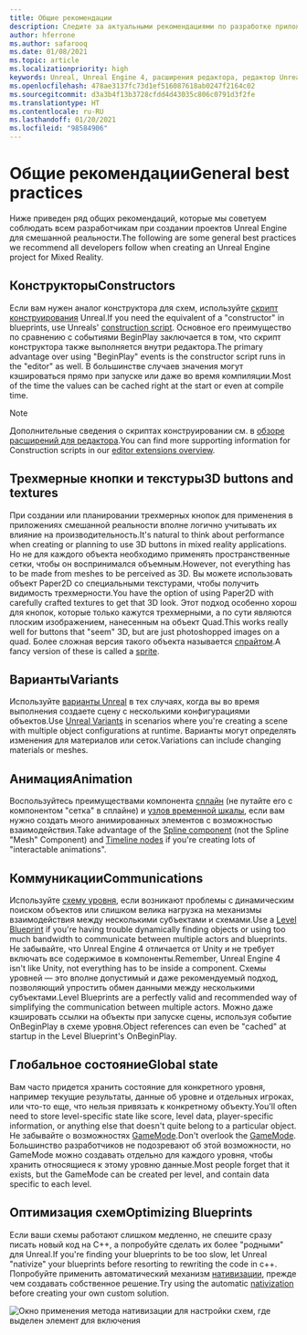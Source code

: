 ```yaml
---
title: Общие рекомендации
description: Следите за актуальными рекомендациями по разработке приложений смешанной реальности с помощью Unreal Engine.
author: hferrone
ms.author: safarooq
ms.date: 01/08/2021
ms.topic: article
ms.localizationpriority: high
keywords: Unreal, Unreal Engine 4, расширения редактора, редактор Unreal, UE4, HoloLens, HoloLens 2, смешанная реальность, разработка, документация, руководства, функции, гарнитура смешанной реальности, гарнитура Windows Mixed Reality, гарнитура виртуальной реальности, перенос, обновление
ms.openlocfilehash: 478ae3137fc73d1ef516087618ab0247f2164c02
ms.sourcegitcommit: d3a3b4f13b3728cfdd4d43035c806c0791d3f2fe
ms.translationtype: HT
ms.contentlocale: ru-RU
ms.lasthandoff: 01/20/2021
ms.locfileid: "98584906"
---
```

# <a name="general-best-practices"></a><span data-ttu-id="b36c6-104">Общие рекомендации</span><span class="sxs-lookup"><span data-stu-id="b36c6-104">General best practices</span></span>

<span data-ttu-id="b36c6-105">Ниже приведен ряд общих рекомендаций, которые мы советуем соблюдать всем разработчикам при создании проектов Unreal Engine для смешанной реальности.</span><span class="sxs-lookup"><span data-stu-id="b36c6-105">The following are some general best practices we recommend all developers follow when creating an Unreal Engine project for Mixed Reality.</span></span>

## <a name="constructors"></a><span data-ttu-id="b36c6-106">Конструкторы</span><span class="sxs-lookup"><span data-stu-id="b36c6-106">Constructors</span></span>

<span data-ttu-id="b36c6-107">Если вам нужен аналог конструктора для схем, используйте [скрипт конструирования](https://docs.unrealengine.com/ProgrammingAndScripting/Blueprints/UserGuide/UserConstructionScript/index.html) Unreal.</span><span class="sxs-lookup"><span data-stu-id="b36c6-107">If you need the equivalent of a "constructor" in blueprints, use Unreals' [construction script](https://docs.unrealengine.com/ProgrammingAndScripting/Blueprints/UserGuide/UserConstructionScript/index.html).</span></span> <span data-ttu-id="b36c6-108">Основное его преимущество по сравнению с событиями BeginPlay заключается в том, что скрипт конструктора также выполняется внутри редактора.</span><span class="sxs-lookup"><span data-stu-id="b36c6-108">The primary advantage over using "BeginPlay" events is the constructor script runs in the "editor" as well.</span></span> <span data-ttu-id="b36c6-109">В большинстве случаев значения могут кэшироваться прямо при запуске или даже во время компиляции.</span><span class="sxs-lookup"><span data-stu-id="b36c6-109">Most of the time the values can be cached right at the start or even at compile time.</span></span>

> [!NOTE]
> <span data-ttu-id="b36c6-110">Дополнительные сведения о скриптах конструировании см. в [обзоре расширений для редактора](unreal-editor-extensions.md#construction-scripts).</span><span class="sxs-lookup"><span data-stu-id="b36c6-110">You can find more supporting information for Construction scripts in our [editor extensions overview](unreal-editor-extensions.md#construction-scripts).</span></span>

## <a name="3d-buttons-and-textures"></a><span data-ttu-id="b36c6-111">Трехмерные кнопки и текстуры</span><span class="sxs-lookup"><span data-stu-id="b36c6-111">3D buttons and textures</span></span>

<span data-ttu-id="b36c6-112">При создании или планировании трехмерных кнопок для применения в приложениях смешанной реальности вполне логично учитывать их влияние на производительность.</span><span class="sxs-lookup"><span data-stu-id="b36c6-112">It's natural to think about performance when creating or planning to use 3D buttons in mixed reality applications.</span></span> <span data-ttu-id="b36c6-113">Но не для каждого объекта необходимо применять пространственные сетки, чтобы он воспринимался объемным.</span><span class="sxs-lookup"><span data-stu-id="b36c6-113">However, not everything has to be made from meshes to be perceived as 3D.</span></span> <span data-ttu-id="b36c6-114">Вы можете использовать объект Paper2D со специальными текстурами, чтобы получить видимость трехмерности.</span><span class="sxs-lookup"><span data-stu-id="b36c6-114">You have the option of using Paper2D with carefully crafted textures to get that 3D look.</span></span> <span data-ttu-id="b36c6-115">Этот подход особенно хорош для кнопок, которые только кажутся трехмерными, а по сути являются плоским изображением, нанесенным на объект Quad.</span><span class="sxs-lookup"><span data-stu-id="b36c6-115">This works really well for buttons that "seem" 3D, but are just photoshopped images on a quad.</span></span> <span data-ttu-id="b36c6-116">Более сложная версия такого объекта называется [спрайтом](https://docs.unrealengine.com/AnimatingObjects/Paper2D/Sprites/index.html).</span><span class="sxs-lookup"><span data-stu-id="b36c6-116">A fancy version of these is called a [sprite](https://docs.unrealengine.com/AnimatingObjects/Paper2D/Sprites/index.html).</span></span>

## <a name="variants"></a><span data-ttu-id="b36c6-117">Варианты</span><span class="sxs-lookup"><span data-stu-id="b36c6-117">Variants</span></span>

<span data-ttu-id="b36c6-118">Используйте [варианты Unreal](https://docs.unrealengine.com/Basics/Levels/Variants/index.html) в тех случаях, когда вы во время выполнения создаете сцену с несколькими конфигурациями объектов.</span><span class="sxs-lookup"><span data-stu-id="b36c6-118">Use [Unreal Variants](https://docs.unrealengine.com/Basics/Levels/Variants/index.html) in scenarios where you're creating a scene with multiple object configurations at runtime.</span></span> <span data-ttu-id="b36c6-119">Варианты могут определять изменения для материалов или сеток.</span><span class="sxs-lookup"><span data-stu-id="b36c6-119">Variations can include changing materials or meshes.</span></span> 

## <a name="animation"></a><span data-ttu-id="b36c6-120">Анимация</span><span class="sxs-lookup"><span data-stu-id="b36c6-120">Animation</span></span>

<span data-ttu-id="b36c6-121">Воспользуйтесь преимуществами компонента [сплайн](https://docs.unrealengine.com/API/Runtime/Engine/Components/USplineComponent/index.html) (не путайте его с компонентом "сетка" в сплайне) и [узлов временной шкалы](https://docs.unrealengine.com/ProgrammingAndScripting/Blueprints/UserGuide/Timelines/index.html), если вам нужно создать много анимированных элементов с возможностью взаимодействия.</span><span class="sxs-lookup"><span data-stu-id="b36c6-121">Take advantage of the [Spline component](https://docs.unrealengine.com/API/Runtime/Engine/Components/USplineComponent/index.html) (not the Spline "Mesh" Component) and [Timeline nodes](https://docs.unrealengine.com/ProgrammingAndScripting/Blueprints/UserGuide/Timelines/index.html) if you're creating lots of "interactable animations".</span></span> 

<!-- You can find a comprehensive [video tutorial here](https://www.youtube.com/watch?v=bWXI91FdMtk&ab_channel=DoubleCrossGames). -->

## <a name="communications"></a><span data-ttu-id="b36c6-122">Коммуникации</span><span class="sxs-lookup"><span data-stu-id="b36c6-122">Communications</span></span>

<span data-ttu-id="b36c6-123">Используйте [схему уровня](https://docs.unrealengine.com/ProgrammingAndScripting/Blueprints/UserGuide/Types/LevelBlueprint/index.html), если возникают проблемы с динамическим поиском объектов или слишком велика нагрузка на механизмы взаимодействия между несколькими субъектами и схемами.</span><span class="sxs-lookup"><span data-stu-id="b36c6-123">Use a [Level Blueprint](https://docs.unrealengine.com/ProgrammingAndScripting/Blueprints/UserGuide/Types/LevelBlueprint/index.html) if you're having trouble dynamically finding objects or using too much bandwidth to communicate between multiple actors and blueprints.</span></span> <span data-ttu-id="b36c6-124">Не забывайте, что Unreal Engine 4 отличается от Unity и не требует включать все содержимое в компоненты.</span><span class="sxs-lookup"><span data-stu-id="b36c6-124">Remember, Unreal Engine 4 isn't like Unity, not everything has to be inside a component.</span></span> <span data-ttu-id="b36c6-125">Схемы уровней — это вполне допустимый и даже рекомендуемый подход, позволяющий упростить обмен данными между несколькими субъектами.</span><span class="sxs-lookup"><span data-stu-id="b36c6-125">Level Blueprints are a perfectly valid and recommended way of simplifying the communication between multiple actors.</span></span> <span data-ttu-id="b36c6-126">Можно даже кэшировать ссылки на объекты при запуске сцены, используя событие OnBeginPlay в схеме уровня.</span><span class="sxs-lookup"><span data-stu-id="b36c6-126">Object references can even be "cached" at startup in the Level Blueprint's OnBeginPlay.</span></span>

## <a name="global-state"></a><span data-ttu-id="b36c6-127">Глобальное состояние</span><span class="sxs-lookup"><span data-stu-id="b36c6-127">Global state</span></span>

<span data-ttu-id="b36c6-128">Вам часто придется хранить состояние для конкретного уровня, например текущие результаты, данные об уровне и отдельных игроках, или что-то еще, что нельзя привязать к конкретному объекту.</span><span class="sxs-lookup"><span data-stu-id="b36c6-128">You'll often need to store level-specific state like score, level data, player-specific information, or anything else that doesn't quite belong to a particular object.</span></span> <span data-ttu-id="b36c6-129">Не забывайте о возможностях [GameMode](https://docs.unrealengine.com/en-US/InteractiveExperiences/Framework/GameMode/index.html).</span><span class="sxs-lookup"><span data-stu-id="b36c6-129">Don't overlook the [GameMode](https://docs.unrealengine.com/en-US/InteractiveExperiences/Framework/GameMode/index.html).</span></span> <span data-ttu-id="b36c6-130">Большинство разработчиков не подозревают об этой возможности, но GameMode можно создавать отдельно для каждого уровня, чтобы хранить относящиеся к этому уровню данные.</span><span class="sxs-lookup"><span data-stu-id="b36c6-130">Most people forget that it exists, but the GameMode can be created per level, and contain data specific to each level.</span></span>

## <a name="optimizing-blueprints"></a><span data-ttu-id="b36c6-131">Оптимизация схем</span><span class="sxs-lookup"><span data-stu-id="b36c6-131">Optimizing Blueprints</span></span>

<span data-ttu-id="b36c6-132">Если ваши схемы работают слишком медленно, не спешите сразу писать новый код на C++, а попробуйте сделать их более "родными" для Unreal.</span><span class="sxs-lookup"><span data-stu-id="b36c6-132">If you're finding your blueprints to be too slow, let Unreal "nativize" your blueprints before resorting to rewriting the code in c++.</span></span> <span data-ttu-id="b36c6-133">Попробуйте применить автоматический механизм [нативизации](https://docs.unrealengine.com/ProgrammingAndScripting/Blueprints/TechnicalGuide/NativizingBlueprints/index.html), прежде чем создавать собственное решение.</span><span class="sxs-lookup"><span data-stu-id="b36c6-133">Try using the automatic [nativization](https://docs.unrealengine.com/ProgrammingAndScripting/Blueprints/TechnicalGuide/NativizingBlueprints/index.html) before creating your own custom solution.</span></span>

![Окно применения метода нативизации для настройки схем, где выделен элемент для включения](images/unreal-general-practices-img-01.jpg)

